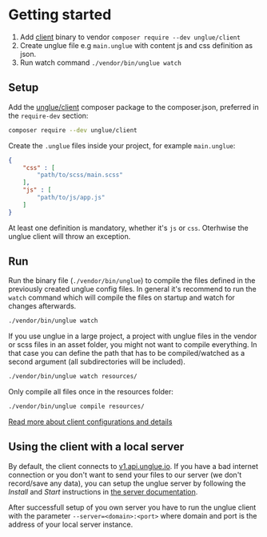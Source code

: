 # Getting started

1. Add [client](client.md) binary to vendor `composer require --dev unglue/client`
2. Create unglue file e.g `main.unglue` with content js and css definition as json.
3. Run watch command `./vendor/bin/unglue watch`

## Setup

Add the [unglue/client](https://packagist.org/packages/unglue/client) composer package to the composer.json, preferred in the `require-dev` section:

```sh
composer require --dev unglue/client
```

Create the `.unglue` files inside your project, for example `main.unglue`:

```json
{
    "css" : [
        "path/to/scss/main.scss"
    ],
    "js" : [
        "path/to/js/app.js"
    ]
}
```

At least one definition is mandatory, whether it's `js` or `css`. Oterhwise the unglue client will throw an exception.

## Run 

Run the binary file (`./vendor/bin/unglue`) to compile the files defined in the previously created unglue config files. In general it's recommend to run the `watch` command which will compile the files on startup and watch for changes afterwards.

```sh
./vendor/bin/unglue watch
```

If you use unglue in a large project, a project with unglue files in the vendor or scss files in an asset folder, you might not want to compile everything. In that case you can define the path that has to be compiled/watched as a second argument (all subdirectories will be included).

```sh
./vendor/bin/unglue watch resources/
```

Only compile all files once in the resources folder:

```sh
./vendor/bin/unglue compile resources/
```

[Read more about client configurations and details](client.md)

## Using the client with a local server

By default, the client connects to [v1.api.unglue.io](https://v1.api.unglue.io). If you have a bad internet connection or you don't want to send your files to our server (we don't record/save any data), you can setup the unglue server by following the *Install* and *Start* instructions in [the server documentation](server.md).

After successfull setup of you own server you have to run the unglue client with the parameter `--server=<domain>:<port>` where domain and port is the address of your local server instance.
